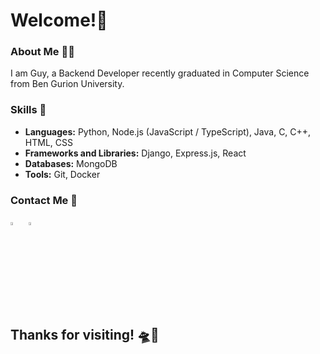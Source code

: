 # Welcome!👋

### About Me 🧑‍💻
I am Guy, a Backend Developer recently graduated in Computer Science from Ben Gurion University. 

### Skills 🥷
- **Languages:** Python, Node.js (JavaScript / TypeScript), Java, C, C++, HTML, CSS
- **Frameworks and Libraries:** Django, Express.js, React
- **Databases:**  MongoDB
- **Tools:** Git, Docker

### Contact Me 🤙
[<img src="https://github.com/guykomash/guykomash/assets/128089503/04eeee2f-ba63-4742-bf68-6c69f8d1a8bc" width="3.5%"/>](mailto:gkomash@gmail.com)  &nbsp;
[<img src="https://github.com/guykomash/guykomash/assets/128089503/d1bdeee1-f5fb-4cb1-b3c7-1900d94d3f4f" width="3.5%"/>](https://www.linkedin.com/in/guykomash/)  &nbsp; 


## Thanks for visiting! 🛸🖖
